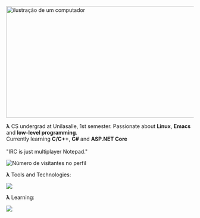 <img src="https://w.wallhaven.cc/full/9m/wallhaven-9me3p1.png" alt="ilustração de um computador"  width="800px" height="300px">

<p> 
<b>λ</b> CS undergrad at Unilasalle, 1st semester. Passionate about <b>Linux</b>, <b>Emacs</b> and <b>low-level programming</b>.<br>Currently learning <b>C/C++</b>, <b>C#</b> and <b>ASP.NET Core</b><br><br>
"IRC is just multiplayer Notepad."
<p>

<img src="https://profile-counter.glitch.me/DiogoBnfr/count.svg" alt="Número de visitantes no perfil"/>

<b>λ</b> Tools and Technologies:<br>
<p align="left">
  <a href="https://skillicons.dev">
    <img src="https://skillicons.dev/icons?i=windows,linux,visualstudio,vscode,clion,rider,neovim,emacs,c,cpp,cs,html,css,js,react,git&perline=8" />
  </a>
</p>

<b>λ</b> Learning:<br>
<p align="left">
  <a href="https://skillicons.dev">
    <img src="https://skillicons.dev/icons?i=cs,dotnet&perline=8" />
  </a>
</p>
